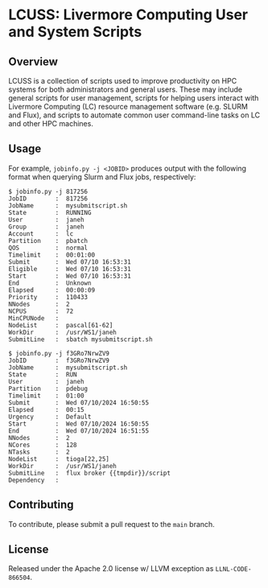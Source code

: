 # LCUSS: Livermore Computing User and System Scripts
## Overview
LCUSS is a collection of scripts used to improve productivity on HPC systems for both administrators and general users. These may include general scripts for user management, scripts for helping users interact with Livermore Computing (LC) resource management software (e.g. SLURM and Flux), and scripts to automate common user command-line tasks on LC and other HPC machines.

## Usage

For example, `jobinfo.py -j <JOBID>` produces output with the following format when querying Slurm and Flux jobs, respectively:

```
$ jobinfo.py -j 817256
JobID        :  817256
JobName      :  mysubmitscript.sh
State        :  RUNNING
User         :  janeh
Group        :  janeh
Account      :  lc
Partition    :  pbatch
QOS          :  normal
Timelimit    :  00:01:00
Submit       :  Wed 07/10 16:53:31
Eligible     :  Wed 07/10 16:53:31
Start        :  Wed 07/10 16:53:31
End          :  Unknown
Elapsed      :  00:00:09
Priority     :  110433
NNodes       :  2
NCPUS        :  72
MinCPUNode   :
NodeList     :  pascal[61-62]
WorkDir      :  /usr/WS1/janeh
SubmitLine   :  sbatch mysubmitscript.sh
```

```
$ jobinfo.py -j f3GRo7NrwZV9
JobID        :  f3GRo7NrwZV9
JobName      :  mysubmitscript.sh
State        :  RUN
User         :  janeh
Partition    :  pdebug
Timelimit    :  01:00
Submit       :  Wed 07/10/2024 16:50:55
Elapsed      :  00:15
Urgency      :  Default
Start        :  Wed 07/10/2024 16:50:55
End          :  Wed 07/10/2024 16:51:55
NNodes       :  2
NCores       :  128
NTasks       :  2
NodeList     :  tioga[22,25]
WorkDir      :  /usr/WS1/janeh
SubmitLine   :  flux broker {{tmpdir}}/script
Dependency   :
```


## Contributing
To contribute, please submit a pull request to the `main` branch.

## License
Released under the Apache 2.0 license w/ LLVM exception as `LLNL-CODE-866504`.
